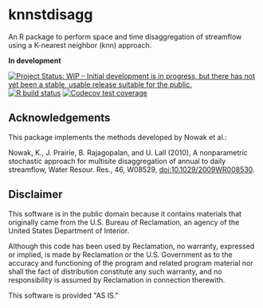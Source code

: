# knnstdisagg

An R package to perform space and time disaggregation of streamflow using a K-nearest neighbor (knn) approach. 

**In development** 

[![Project Status: WIP – Initial development is in progress, but there has not yet been a stable, usable release suitable for the public.](https://www.repostatus.org/badges/latest/wip.svg)](https://www.repostatus.org/#wip) [![R build status](https://github.com/rabutler-usbr/knnstdisagg/workflows/R-CMD-check/badge.svg)](https://github.com/rabutler-usbr/knnstdisagg/actions) [![Codecov test coverage](https://codecov.io/gh/rabutler-usbr/knnstdisagg/branch/master/graph/badge.svg)](https://codecov.io/gh/rabutler-usbr/knnstdisagg?branch=master)

## Acknowledgements

This package implements the methods developed by Nowak et al.: 

Nowak, K., J. Prairie, B. Rajagopalan, and U. Lall (2010), A nonparametric stochastic approach for multisite disaggregation of annual to daily streamflow, Water Resour. Res., 46, W08529, [doi:10.1029/2009WR008530](https://agupubs.onlinelibrary.wiley.com/doi/abs/10.1029/2009WR008530).

## Disclaimer

This software is in the public domain because it contains materials that originally came from the U.S. Bureau of Reclamation, an agency of the United States Department of Interior.

Although this code has been used by Reclamation, no warranty, expressed or implied, is made by Reclamation or the U.S. Government as to the accuracy and functioning of the program and related program material nor shall the fact of distribution constitute any such warranty, and no responsibility is assumed by Reclamation in connection therewith.

This software is provided "AS IS."
